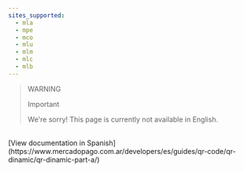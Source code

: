 ```yaml
---
sites_supported:
  - mla
  - mpe
  - mco
  - mlu
  - mlm
  - mlc
  - mlb
---
```


<!-- -->
> WARNING
>
> Important
>
> We're sorry! This page is currently not available in English.
<br>
[View documentation in Spanish](https://www.mercadopago.com.ar/developers/es/guides/qr-code/qr-dinamic/qr-dinamic-part-a/)

